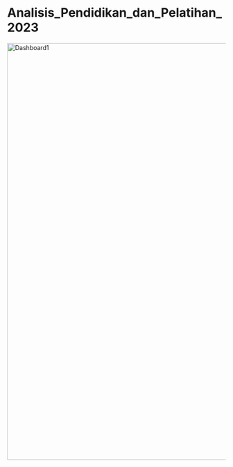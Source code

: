 # Analisis_Pendidikan_dan_Pelatihan_2023
<img width="960" alt="Dashboard1" src="https://github.com/ghifarisyauqi/Analisis_Pendidikan_dan_Pelatihan_2023/assets/134846183/6489a5af-5eb9-4c3c-b430-b295ebe35cf1">
